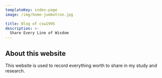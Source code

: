 ```yaml
---
templateKey: index-page
image: /img/home-jumbotron.jpg

title: Blog of csw1995
description: >-
  Share Every Line of Wisdom
---
```


## About this website
This website is used to record everything worth to share in my study and research.

